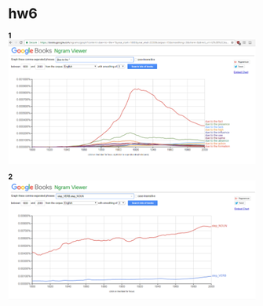 # hw6

**1**
![](https://github.com/101717/hw6/blob/master/due%20to%20the.png)

**2**
![](https://github.com/101717/hw6/blob/master/step_noun_verb.png)
